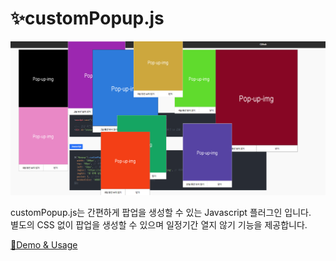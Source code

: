 # ✨customPopup.js

![데모이미지](./images/screen.png)

customPopup.js는 간편하게 팝업을 생성할 수 있는 Javascript 플러그인 입니다.  
별도의 CSS 없이 팝업을 생성할 수 있으며 일정기간 열지 않기 기능을 제공합니다.

[📃Demo & Usage](http://kyoungsic.com/projects/plugins/custom_popup)

